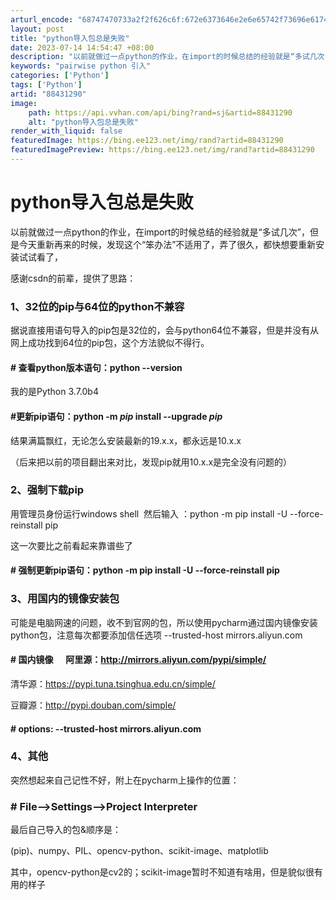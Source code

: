 ```yaml
---
arturl_encode: "68747470733a2f2f626c6f:672e6373646e2e6e65742f73696e61745f3338303037353233:2f61727469636c652f64657461696c732f3838343331323930"
layout: post
title: "python导入包总是失败"
date: 2023-07-14 14:54:47 +08:00
description: "以前就做过一点python的作业，在import的时候总结的经验就是“多试几次”，但是今天重新再来的"
keywords: "pairwise python 引入"
categories: ['Python']
tags: ['Python']
artid: "88431290"
image:
    path: https://api.vvhan.com/api/bing?rand=sj&artid=88431290
    alt: "python导入包总是失败"
render_with_liquid: false
featuredImage: https://bing.ee123.net/img/rand?artid=88431290
featuredImagePreview: https://bing.ee123.net/img/rand?artid=88431290
---
```


# python导入包总是失败

以前就做过一点python的作业，在import的时候总结的经验就是“多试几次”，但是今天重新再来的时候，发现这个“笨办法”不适用了，弄了很久，都快想要重新安装试试看了，

感谢csdn的前辈，提供了思路：

### 1、32位的pip与64位的python不兼容

据说直接用语句导入的pip包是32位的，会与python64位不兼容，但是并没有从网上成功找到64位的pip包，这个方法貌似不得行。

#### # 查看python版本语句：python --version

我的是Python 3.7.0b4

#### #更新pip语句：python -m *pip* install --upgrade *pip*

结果满篇飘红，无论怎么安装最新的19.x.x，都永远是10.x.x

（后来把以前的项目翻出来对比，发现pip就用10.x.x是完全没有问题的）

### 2、强制下载pip

用管理员身份运行windows shell  然后输入 ：python -m pip install -U --force-reinstall pip

这一次要比之前看起来靠谱些了

#### # 强制更新pip语句：python -m pip install -U --force-reinstall pip

### 3、用国内的镜像安装包

可能是电脑网速的问题，收不到官网的包，所以使用pycharm通过国内镜像安装python包，注意每次都要添加信任选项 --trusted-host mirrors.aliyun.com

#### # 国内镜像      阿里源：http://mirrors.aliyun.com/pypi/simple/

清华源：https://pypi.tuna.tsinghua.edu.cn/simple/

豆瓣源：http://pypi.douban.com/simple/

#### # options: --trusted-host mirrors.aliyun.com

### 4、其他

突然想起来自己记性不好，附上在pycharm上操作的位置：

### # File-->Settings-->Project Interpreter

最后自己导入的包&顺序是：

(pip)、numpy、PIL、opencv-python、scikit-image、matplotlib

其中，opencv-python是cv2的；scikit-image暂时不知道有啥用，但是貌似很有用的样子